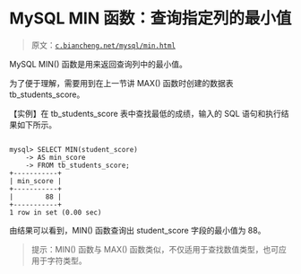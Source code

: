 # MySQL MIN 函数：查询指定列的最小值

> 原文：[`c.biancheng.net/mysql/min.html`](http://c.biancheng.net/mysql/min.html)

MySQL MIN() 函数是用来返回查询列中的最小值。

为了便于理解，需要用到在上一节讲 MAX() 函数时创建的数据表 tb_students_score。

【实例】在 tb_students_score 表中查找最低的成绩，输入的 SQL 语句和执行结果如下所示。

```

mysql> SELECT MIN(student_score)
    -> AS min_score
    -> FROM tb_students_score;
+-----------+
| min_score |
+-----------+
|        88 |
+-----------+
1 row in set (0.00 sec)
```

由结果可以看到，MIN() 函数查询出 student_score 字段的最小值为 88。

> 提示：MIN() 函数与 MAX() 函数类似，不仅适用于查找数值类型，也可应用于字符类型。